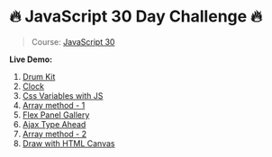 # 🔥 JavaScript 30 Day Challenge 🔥

> Course: [JavaScript 30](https://javascript30.com/)

**Live Demo:**

1. [Drum Kit](https://ngodinhtri.github.io/JS30Challenge/1%20-%20Drum%20Kit%20Web/index.html)
2. [Clock](https://ngodinhtri.github.io/JS30Challenge/2%20-%20Clock/index.html)
3. [Css Variables with JS](https://ngodinhtri.github.io/JS30Challenge/3%20-%20CSS%20Variables/index.html)
4. [Array method - 1](https://ngodinhtri.github.io/JS30Challenge/4%20-%20Array%20Cardio%20Day%201/index.html)
5. [Flex Panel Gallery](https://ngodinhtri.github.io/JS30Challenge/5%20-%20Flex%20Panel%20Gallery/index.html)
6. [Ajax Type Ahead](https://ngodinhtri.github.io/JS30Challenge/6%20-%20Type%20Ahead/index.html)
7. [Array method - 2](https://ngodinhtri.github.io/JS30Challenge/7%20-%20Array%20Cardio%20Day%202/index.html)
8. [Draw with HTML Canvas](https://ngodinhtri.github.io/JS30Challenge/8%20-%20Fun%20with%20HTML5%20Canvas/index.html)

